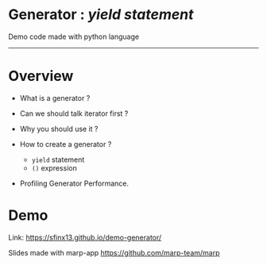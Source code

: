 
# Generator : *yield statement*

Demo code made with python language

----
# Overview

* What is a generator ?

* Can we should talk iterator first ?

* Why you should use it ?

* How to create a generator ?
    - `yield` statement
    - `()` expression

* Profiling Generator Performance.

# Demo

Link: https://sfinx13.github.io/demo-generator/

Slides made with marp-app https://github.com/marp-team/marp

